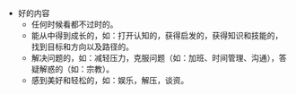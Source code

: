 - 好的内容
	- 任何时候看都不过时的。
	- 能从中得到成长的，如：打开认知的，获得启发的，获得知识和技能的，找到目标和方向以及路径的。
	- 解决问题的，如：减轻压力，克服问题（如：加班、时间管理、沟通），答疑解惑的（如：宗教）。
	- 感到美好和轻松的，如：娱乐，解压，谈资。